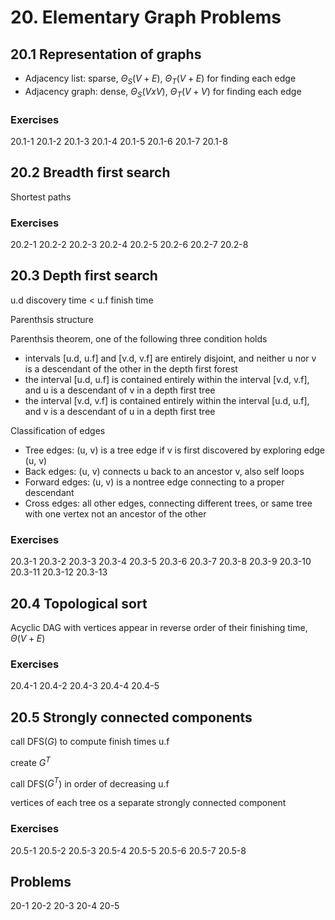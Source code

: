 # 20. Elementary Graph Problems

## 20.1 Representation of graphs

-   Adjacency list: sparse, $\Theta_S(V + E)$, $\Theta_T(V + E)$ for finding each edge
-   Adjacency graph: dense, $\Theta_S(V x V)$, $\Theta_T(V + V)$ for finding each edge

### Exercises

20.1-1
20.1-2
20.1-3
20.1-4
20.1-5
20.1-6
20.1-7
20.1-8

## 20.2 Breadth first search

Shortest paths

### Exercises

20.2-1
20.2-2
20.2-3
20.2-4
20.2-5
20.2-6
20.2-7
20.2-8

## 20.3 Depth first search

u.d discovery time < u.f finish time

Parenthsis structure

Parenthsis theorem, one of the following three condition holds
-   intervals [u.d, u.f] and [v.d, v.f] are entirely disjoint, and neither u nor v is a descendant of the other in the depth first forest
-   the interval [u.d, u.f] is contained entirely within the interval [v.d, v.f], and u is a descendant of v in a depth first tree
-   the interval [v.d, v.f] is contained entirely within the interval [u.d, u.f], and v is a descendant of u in a depth first tree

Classification of edges
-   Tree edges: (u, v) is a tree edge if v is first discovered by exploring edge (u, v)
-   Back edges: (u, v) connects u back to an ancestor v, also self loops
-   Forward edges: (u, v) is a nontree edge connecting to a proper descendant
-   Cross edges: all other edges, connecting different trees, or same tree with one vertex not an ancestor of the other

### Exercises

20.3-1
20.3-2
20.3-3
20.3-4
20.3-5
20.3-6
20.3-7
20.3-8
20.3-9
20.3-10
20.3-11
20.3-12
20.3-13

## 20.4 Topological sort

Acyclic DAG with vertices appear in reverse order of their finishing time, $\Theta(V + E)$

### Exercises

20.4-1
20.4-2
20.4-3
20.4-4
20.4-5

## 20.5 Strongly connected components

call DFS($G$) to compute finish times u.f

create $G^T$

call DFS($G^T$) in order of decreasing u.f

vertices of each tree os a separate strongly connected component

### Exercises

20.5-1
20.5-2
20.5-3
20.5-4
20.5-5
20.5-6
20.5-7
20.5-8

## Problems

20-1
20-2
20-3
20-4
20-5
